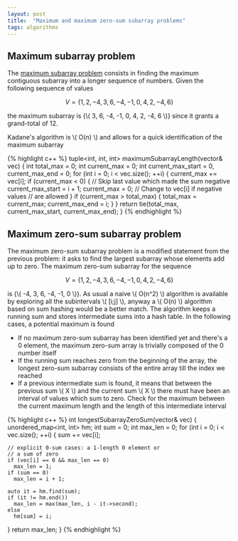 ```yaml
---
layout: post
title:  "Maximum and maximum zero-sum subarray problems"
tags: algorithms
---
```


Maximum subarray problem
------------------------

The [maximum subarray problem](https://en.wikipedia.org/wiki/Maximum_subarray_problem) consists in finding the maximum contiguous subarray into a longer sequence of numbers. Given the following sequence of values

$$ V = \{ 1, 2, -4, 3, 6, -4, -1, 0, 4, 2, -4, 6 \} $$

the maximum subarray is {\\( 3, 6, -4, -1, 0, 4, 2, -4, 6 \\)} since it grants a grand-total of 12.

Kadane's algorithm is \\( O(n) \\) and allows for a quick identification of the maximum subarray

{% highlight c++ %}
tuple<int, int, int> maximumSubarrayLength(vector<int>& vec) {
  int total_max = 0;
  int current_max = 0;
  int current_max_start = 0, current_max_end = 0;
  for (int i = 0; i < vec.size(); ++i) {
    current_max += vec[i];
    if (current_max < 0) {
      // Skip last value which made the sum negative
      current_max_start = i + 1;
      current_max = 0; // Change to vec[i] if negative values
                       // are allowed
    }
    if (current_max > total_max) {
      total_max = current_max;
      current_max_end = i;
    }
  }
  return tie(total_max, current_max_start, current_max_end);
}
{% endhighlight %}

Maximum zero-sum subarray problem
---------------------------------

The maximum zero-sum subarray problem is a modified statement from the previous problem: it asks to find the largest subarray whose elements add up to zero. The maximum zero-sum subarray for the sequence

$$ V = \{ 1, 2, -4, 3, 6, -4, -1, 0, 4, 2, -4, 6 \} $$

is {\\( -4, 3, 6, -4, -1, 0 \\)}. As usual a naive \\( O(n^2) \\) algorithm is available by exploring all the subintervals \\( [i;j] \\), anyway a \\( O(n) \\) algorithm based on sum hashing would be a better match. The algorithm keeps a running sum and stores intermediate sums into a hash table. In the following cases, a potential maximum is found

* If no maximum zero-sum subarray has been identified yet and there's a 0 element, the maximum zero-sum array is trivially composed of the 0 number itself
* If the running sum reaches zero from the beginning of the array, the longest zero-sum subarray consists of the entire array till the index we reached
* If a previous intermediate sum is found, it means that between the previous sum \\( X \\) and the current sum \\( X \\) there must have been an interval of values which sum to zero. Check for the maximum between the current maximum length and the length of this intermediate interval

{% highlight c++ %}
int longestSubarrayZeroSum(vector<int>& vec) {
  unordered_map<int, int> hm;
  int sum = 0;
  int max_len = 0;
  for (int i = 0; i < vec.size(); ++i) {
    sum += vec[i];

    // explicit 0-sum cases: a 1-length 0 element or
    // a sum of zero
    if (vec[i] == 0 && max_len == 0)
      max_len = 1;
    if (sum == 0)
      max_len = i + 1;

    auto it = hm.find(sum);
    if (it != hm.end())
      max_len = max(max_len, i - it->second);
    else
      hm[sum] = i;
  }
  return max_len;
}
{% endhighlight %}

